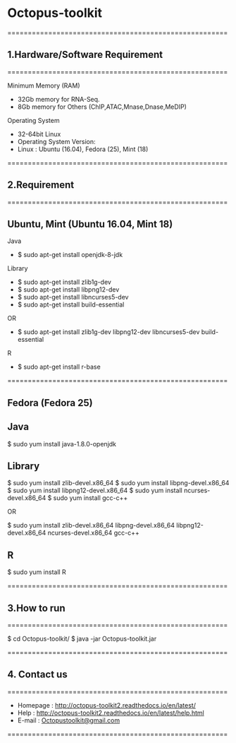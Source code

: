 # Octopus-toolkit
======================================================
## 1.Hardware/Software Requirement
======================================================

Minimum Memory (RAM)
- 32Gb memory for RNA-Seq.
- 8Gb memory for Others (ChIP,ATAC,Mnase,Dnase,MeDIP)

Operating System
- 32-64bit Linux
- Operating System Version:
- Linux : Ubuntu (16.04), Fedora (25), Mint (18)

======================================================
## 2.Requirement
======================================================

## Ubuntu, Mint (Ubuntu 16.04, Mint 18)
Java
- $ sudo apt-get install openjdk-8-jdk

Library
- $ sudo apt-get install zlib1g-dev
- $ sudo apt-get install libpng12-dev
- $ sudo apt-get install libncurses5-dev
- $ sudo apt-get install build-essential

OR 

- $ sudo apt-get install zlib1g-dev libpng12-dev libncurses5-dev build-essential

R
- $ sudo apt-get install r-base

======================================================

## Fedora (Fedora 25)
## Java
$ sudo yum install java-1.8.0-openjdk

## Library
$ sudo yum install zlib-devel.x86_64
$ sudo yum install libpng-devel.x86_64
$ sudo yum install libpng12-devel.x86_64
$ sudo yum install ncurses-devel.x86_64
$ sudo yum install gcc-c++

OR

$ sudo yum install zlib-devel.x86_64 libpng-devel.x86_64 libpng12-devel.x86_64 ncurses-devel.x86_64 gcc-c++

## R
$ sudo yum install R

======================================================
## 3.How to run
======================================================

$ cd Octopus-toolkit/
$ java -jar Octopus-toolkit.jar

======================================================
## 4. Contact us
======================================================

- Homepage : http://octopus-toolkit2.readthedocs.io/en/latest/
- Help : http://octopus-toolkit2.readthedocs.io/en/latest/help.html
- E-mail : Octopustoolkit@gmail.com

======================================================
